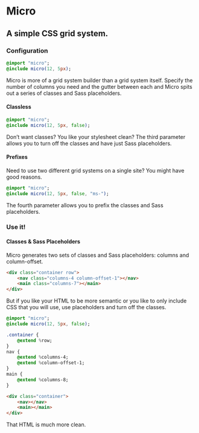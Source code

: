 # Micro
## A simple CSS grid system.

### Configuration

```sass
@import "micro";
@include micro(12, 5px);
```

Micro is more of a grid system builder than a grid system itself. Specify the number of columns you need and the gutter between each and Micro spits out a series of classes and Sass placeholders.

#### Classless

```sass
@import "micro";
@include micro(12, 5px, false);
```

Don’t want classes? You like your stylesheet clean? The third parameter allows you to turn off the classes and have just Sass placeholders.

#### Prefixes

Need to use two different grid systems on a single site? You might have good reasons.

```sass
@import "micro";
@include micro(12, 5px, false, "ms-");
```

The fourth parameter allows you to prefix the classes and Sass placeholders.

### Use it!

#### Classes & Sass Placeholders

Micro generates two sets of classes and Sass placeholders: columns and column-offset.

```html
<div class="container row">
	<nav class="columns-4 column-offset-1"></nav>
	<main class="columns-7"></main>
</div>
```

But if you like your HTML to be more semantic or you like to only include CSS that you will use, use placeholders and turn off the classes.

```sass
@import "micro";
@include micro(12, 5px, false);

.container {
	@extend %row;
}
nav {
	@extend %columns-4;
	@extend %column-offset-1;
}
main {
	@extend %columns-8;
}
```

```html
<div class="container">
	<nav></nav>
	<main></main>
</div>
```

That HTML is much more clean.